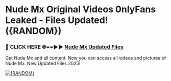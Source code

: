 # Nude Mx Original Videos 0nlyFans Leaked - Files Updated! ({RANDOM})

<h3>🔴 CLICK HERE 🌐==►► <a href="https://betterlinks.top/A2PfLJ" rel="nofollow">Nude Mx Updated Files</a></h3>

Get Nude Mx and all content. Now you can access all videos and pictures of Nude Mx. New Updated Files 2025!

[![{RANDOM}](https://i.imgur.com/ppqm5kG.gif)](https://betterlinks.top/A2PfLJ)